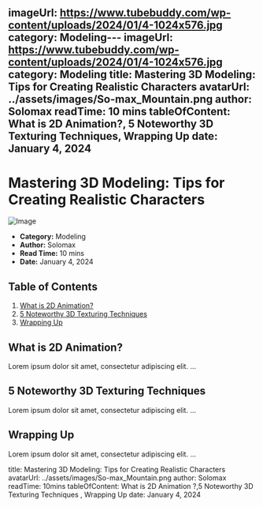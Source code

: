 imageUrl: https://www.tubebuddy.com/wp-content/uploads/2024/01/4-1024x576.jpg
category: Modeling---
imageUrl: https://www.tubebuddy.com/wp-content/uploads/2024/01/4-1024x576.jpg
category: Modeling
title: Mastering 3D Modeling: Tips for Creating Realistic Characters
avatarUrl: ../assets/images/So-max_Mountain.png
author: Solomax
readTime: 10 mins
tableOfContent: What is 2D Animation?, 5 Noteworthy 3D Texturing Techniques, Wrapping Up
date: January 4, 2024
---

# Mastering 3D Modeling: Tips for Creating Realistic Characters

![Image](https://www.tubebuddy.com/wp-content/uploads/2024/01/4-1024x576.jpg)

- **Category:** Modeling
- **Author:** Solomax
- **Read Time:** 10 mins
- **Date:** January 4, 2024

## Table of Contents

1. [What is 2D Animation?](#what-is-2d-animation)
2. [5 Noteworthy 3D Texturing Techniques](#5-noteworthy-3d-texturing-techniques)
3. [Wrapping Up](#wrapping-up)

## What is 2D Animation?

Lorem ipsum dolor sit amet, consectetur adipiscing elit. ...

## 5 Noteworthy 3D Texturing Techniques

Lorem ipsum dolor sit amet, consectetur adipiscing elit. ...

## Wrapping Up

Lorem ipsum dolor sit amet, consectetur adipiscing elit. ...


title: Mastering 3D Modeling: Tips for Creating Realistic Characters
avatarUrl: ../assets/images/So-max_Mountain.png
author: Solomax
readTime: 10mins
tableOfContent: What is 2D Animation ?,5 Noteworthy 3D Texturing Techniques , Wrapping Up
date: January 4, 2024